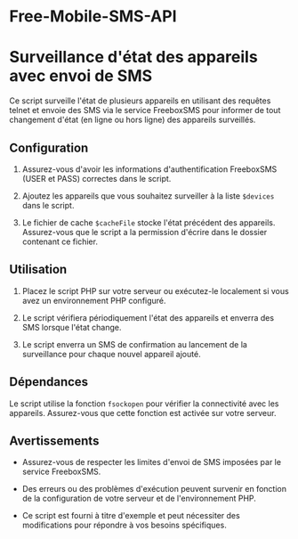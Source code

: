 # Free-Mobile-SMS-API

# Surveillance d'état des appareils avec envoi de SMS

Ce script surveille l'état de plusieurs appareils en utilisant des requêtes telnet et envoie des SMS via le service FreeboxSMS pour informer de tout changement d'état (en ligne ou hors ligne) des appareils surveillés.

## Configuration

1. Assurez-vous d'avoir les informations d'authentification FreeboxSMS (USER et PASS) correctes dans le script.

2. Ajoutez les appareils que vous souhaitez surveiller à la liste `$devices` dans le script.

3. Le fichier de cache `$cacheFile` stocke l'état précédent des appareils. Assurez-vous que le script a la permission d'écrire dans le dossier contenant ce fichier.

## Utilisation

1. Placez le script PHP sur votre serveur ou exécutez-le localement si vous avez un environnement PHP configuré.

2. Le script vérifiera périodiquement l'état des appareils et enverra des SMS lorsque l'état change.

3. Le script enverra un SMS de confirmation au lancement de la surveillance pour chaque nouvel appareil ajouté.

## Dépendances

Le script utilise la fonction `fsockopen` pour vérifier la connectivité avec les appareils. Assurez-vous que cette fonction est activée sur votre serveur.

## Avertissements

- Assurez-vous de respecter les limites d'envoi de SMS imposées par le service FreeboxSMS.

- Des erreurs ou des problèmes d'exécution peuvent survenir en fonction de la configuration de votre serveur et de l'environnement PHP.

- Ce script est fourni à titre d'exemple et peut nécessiter des modifications pour répondre à vos besoins spécifiques.
